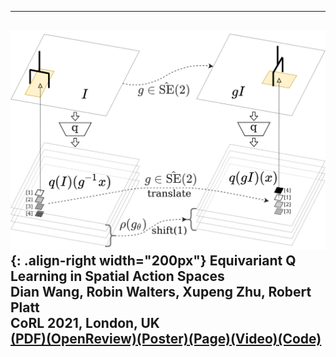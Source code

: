 
---
![](images/corl21.png){: .align-right width="200px"}
**Equivariant Q Learning in Spatial Action Spaces**  
Dian Wang, Robin Walters, **Xupeng Zhu**, Robert Platt  
CoRL 2021, London, UK  
[(PDF)](https://arxiv.org/pdf/2110.15443.pdf)[(OpenReview)](https://openreview.net/forum?id=IScz42A3iCI)[(Poster)](https://openreview.net/attachment?id=IScz42A3iCI&name=poster)[(Page)](https://pointw.github.io/equi_q_page/)[(Video)](https://www.youtube.com/watch?v=GtdpvjLHc_Q)[(Code)](https://github.com/pointW/equi_q_corl21)
---

